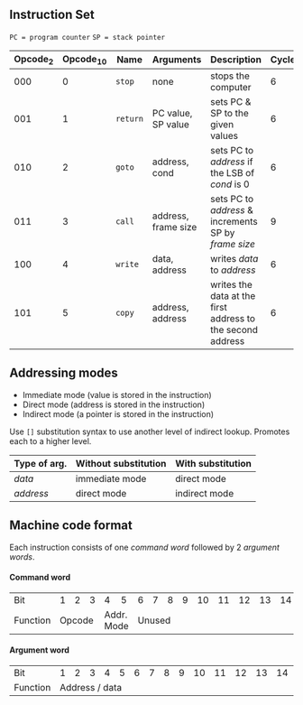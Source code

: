 ## Instruction Set
`PC = program counter`
`SP = stack pointer`

| Opcode<sub>2</sub> | Opcode<sub>10</sub> | Name | Arguments | Description | Cycles |
| ------------------ | ------------------- | ---- | --------- | ----------- | ------ |
| 000 | 0 | `stop` | none | stops the computer | 6 |
| 001 | 1 | `return` | PC value, SP value | sets PC & SP to the given values | 6 |
| 010 | 2 | `goto` | address, cond | sets PC to *address* if the LSB of *cond* is 0 | 6 |
| 011 | 3 | `call` | address, frame size| sets PC to *address* & increments SP by *frame size* | 9 |
| 100 | 4 | `write` | data, address | writes *data* to *address* | 6 |
| 101 | 5 | `copy` | address, address | writes the data at the first address to the second address | 6 |

## Addressing modes
- Immediate mode (value is stored in the instruction)
- Direct mode (address is stored in the instruction)
- Indirect mode (a pointer is stored in the instruction)

Use `[]` substitution syntax to use another level of indirect lookup. Promotes each to a higher level.

| Type of arg. | Without substitution | With substitution |
| --- | --- | --- |
| *data* | immediate mode | direct mode |
| *address* | direct mode | indirect mode |


## Machine code format
Each instruction consists of one *command word*  followed by 2 *argument words*.

#### Command word
<table>
  <tr>
    <td>Bit</td><td>1</td><td>2</td><td>3</td><td>4</td><td>5</td><td>6</td><td>7</td><td>8</td><td>9</td><td>10</td><td>11</td><td>12</td><td>13</td><td>14</td><td>15</td><td>16</td>
  </tr><tr>
    <td>Function</td><td colspan="3">Opcode</td>
    <td colspan="2">Addr.<br>Mode</td>
    <td colspan="11">Unused</td>
  </tr>
</table>

#### Argument word
<table>
  <tr>
    <td>Bit</td><td>1</td><td>2</td><td>3</td><td>4</td><td>5</td><td>6</td><td>7</td><td>8</td><td>9</td><td>10</td><td>11</td><td>12</td><td>13</td><td>14</td><td>15</td><td>16</td>
  </tr><tr>
    <td>Function</td>
    <td colspan="16">Address / data</td>
  </tr>
</table>
